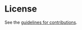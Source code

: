 # License

See the
[guidelines for contributions](https://github.com/cose-wg/draft-ietf-cose-merkle-tree-proofs/blob/main/CONTRIBUTING.md).
